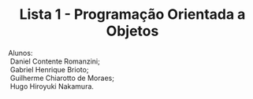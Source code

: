 <h1 align = "center">Lista 1 - Programação Orientada a Objetos </h1>

<body>
  <p>
      Alunos: <br>
              &nbspDaniel Contente Romanzini;<br>
              &nbspGabriel Henrique Brioto;<br>
              &nbspGuilherme Chiarotto de Moraes;<br>
              &nbspHugo Hiroyuki Nakamura.<br>
  </p>
  
</body>
